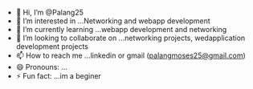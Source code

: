 - 👋 Hi, I’m @Palang25
- 👀 I’m interested in ...Networking and webapp development
- 🌱 I’m currently learning ...webapp development and networking
- 💞️ I’m looking to collaborate on ...networking projects, wedapplication development projects
- 📫 How to reach me ...linkedin or gmail (palangmoses25@gmail.com)
- 😄 Pronouns: ...
- ⚡ Fun fact: ...im a beginer

<!---
Palang25/Palang25 is a ✨ special ✨ repository because its `README.md` (this file) appears on your GitHub profile.
You can click the Preview link to take a look at your changes.
--->
